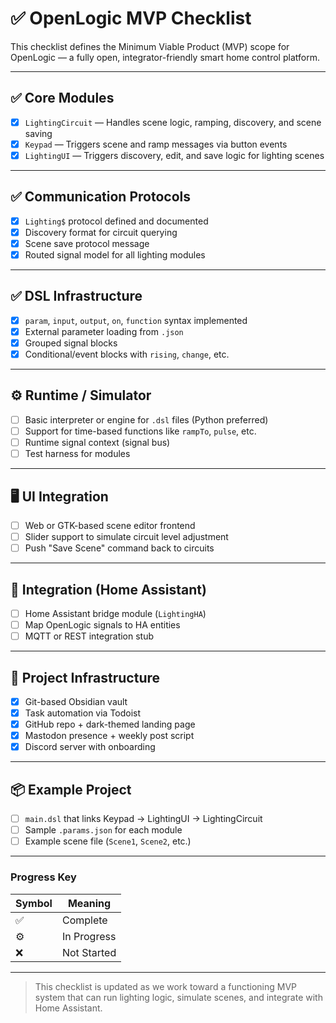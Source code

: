 # ✅ OpenLogic MVP Checklist

This checklist defines the Minimum Viable Product (MVP) scope for OpenLogic — a fully open, integrator-friendly smart home control platform.

---

## ✅ Core Modules

- [x] `LightingCircuit` — Handles scene logic, ramping, discovery, and scene saving
- [x] `Keypad` — Triggers scene and ramp messages via button events
- [x] `LightingUI` — Triggers discovery, edit, and save logic for lighting scenes

---

## ✅ Communication Protocols

- [x] `Lighting$` protocol defined and documented
- [x] Discovery format for circuit querying
- [x] Scene save protocol message
- [x] Routed signal model for all lighting modules

---

## ✅ DSL Infrastructure

- [x] `param`, `input`, `output`, `on`, `function` syntax implemented
- [x] External parameter loading from `.json`
- [x] Grouped signal blocks
- [x] Conditional/event blocks with `rising`, `change`, etc.

---

## ⚙️ Runtime / Simulator

- [ ] Basic interpreter or engine for `.dsl` files (Python preferred)
- [ ] Support for time-based functions like `rampTo`, `pulse`, etc.
- [ ] Runtime signal context (signal bus)
- [ ] Test harness for modules

---

## 🖥️ UI Integration

- [ ] Web or GTK-based scene editor frontend
- [ ] Slider support to simulate circuit level adjustment
- [ ] Push "Save Scene" command back to circuits

---

## 🌉 Integration (Home Assistant)

- [ ] Home Assistant bridge module (`LightingHA`)
- [ ] Map OpenLogic signals to HA entities
- [ ] MQTT or REST integration stub

---

## 🧱 Project Infrastructure

- [x] Git-based Obsidian vault
- [x] Task automation via Todoist
- [x] GitHub repo + dark-themed landing page
- [x] Mastodon presence + weekly post script
- [x] Discord server with onboarding

---

## 📦 Example Project

- [ ] `main.dsl` that links Keypad → LightingUI → LightingCircuit
- [ ] Sample `.params.json` for each module
- [ ] Example scene file (`Scene1`, `Scene2`, etc.)

---

### Progress Key

| Symbol | Meaning |
|--------|---------|
| ✅     | Complete |
| ⚙️      | In Progress |
| ❌     | Not Started |

---

> This checklist is updated as we work toward a functioning MVP system that can run lighting logic, simulate scenes, and integrate with Home Assistant.

